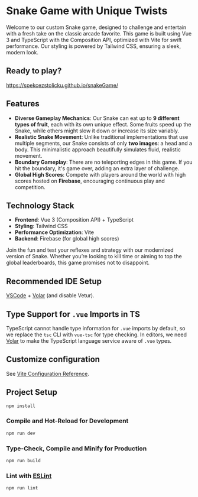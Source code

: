 # Snake Game with Unique Twists

Welcome to our custom Snake game, designed to challenge and entertain with a fresh take on the classic arcade favorite. This game is built using Vue 3 and TypeScript with the Composition API, optimized with Vite for swift performance. Our styling is powered by Tailwind CSS, ensuring a sleek, modern look.

## Ready to play?

https://spekcezstolicku.github.io/snakeGame/

## Features

- **Diverse Gameplay Mechanics**: Our Snake can eat up to **9 different types of fruit**, each with its own unique effect. Some fruits speed up the Snake, while others might slow it down or increase its size variably.
- **Realistic Snake Movement**: Unlike traditional implementations that use multiple segments, our Snake consists of only **two images**: a head and a body. This minimalistic approach beautifully simulates fluid, realistic movement.
- **Boundary Gameplay**: There are no teleporting edges in this game. If you hit the boundary, it's game over, adding an extra layer of challenge.
- **Global High Scores**: Compete with players around the world with high scores hosted on **Firebase**, encouraging continuous play and competition.

## Technology Stack

- **Frontend**: Vue 3 (Composition API) + TypeScript
- **Styling**: Tailwind CSS
- **Performance Optimization**: Vite
- **Backend**: Firebase (for global high scores)

Join the fun and test your reflexes and strategy with our modernized version of Snake. Whether you’re looking to kill time or aiming to top the global leaderboards, this game promises not to disappoint.


## Recommended IDE Setup

[VSCode](https://code.visualstudio.com/) + [Volar](https://marketplace.visualstudio.com/items?itemName=Vue.volar) (and disable Vetur).

## Type Support for `.vue` Imports in TS

TypeScript cannot handle type information for `.vue` imports by default, so we replace the `tsc` CLI with `vue-tsc` for type checking. In editors, we need [Volar](https://marketplace.visualstudio.com/items?itemName=Vue.volar) to make the TypeScript language service aware of `.vue` types.

## Customize configuration

See [Vite Configuration Reference](https://vitejs.dev/config/).

## Project Setup

```sh
npm install
```

### Compile and Hot-Reload for Development

```sh
npm run dev
```

### Type-Check, Compile and Minify for Production

```sh
npm run build
```

### Lint with [ESLint](https://eslint.org/)

```sh
npm run lint
```

